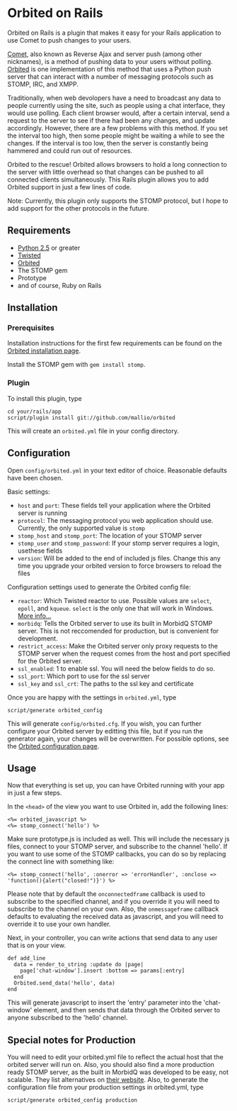 Orbited on Rails
================

Orbited on Rails is a plugin that makes it easy for your Rails application to use Comet to push changes to your users.

[Comet][1], also known as Reverse Ajax and server push (among other nicknames),
is a method of pushing data to your users without polling. [Orbited](htttp://orbited.org) is one implementation of this
method that uses a Python push server that can interact with a number of messaging protocols such as STOMP, IRC, and XMPP.

Traditionally, when web devolopers have a need to broadcast any data to people currently using the site, such as people
using a chat interface, they would use polling. Each client browser would, after a certain interval, send a request
to the server to see if there had been any changes, and update accordingly. However, there are a few problems with this
method. If you set the interval too high, then some people might be waiting a while to see the changes. If the interval
is too low, then the server is constantly being hammered and could run out of resources.

Orbited to the rescue! Orbited allows browsers to hold a long connection to the server with little overhead so that
changes can be pushed to all connected clients simultaneously. This Rails plugin allows you to add Orbited support
in just a few lines of code.

Note:
Currently, this plugin only supports the STOMP protocol, but I hope to add support for the other protocols in the future.

## Requirements

* [Python 2.5][2] or greater
* [Twisted][3]
* [Orbited][4]
* The STOMP gem
* Prototype
* and of course, Ruby on Rails

## Installation

### Prerequisites

Installation instructions for the first few requirements can be found on the [Orbited installation page][5].

Install the STOMP gem with `gem install stomp`.

### Plugin

To install this plugin, type

	cd your/rails/app
	script/plugin install git://github.com/mallio/orbited

This will create an `orbited.yml` file in your config directory. 

## Configuration

Open `config/orbited.yml` in your text editor of choice. Reasonable defaults have been chosen.

Basic settings:

* `host` and `port`: These fields tell your application where the Orbited server is running 
* `protocol`: The messaging protocol you web application should use. Currently, the only supported value is `stomp`
* `stomp_host` and `stomp_port`: The location of your STOMP server
* `stomp_user` and `stomp_password`: If your stomp server requires a login, usethese fields
* `version`: Will be added to the end of included js files. Change this any time you upgrade your orbited version to force browsers to reload the files

Configuration settings used to generate the Orbited config file:

* `reactor`: Which Twisted reactor to use. Possible values are `select`, `epoll`, and `kqueue`. `select` is the only one that will work in Windows. [More info...][7]
* `morbidq`: Tells the Orbited server to use its built in MorbidQ STOMP server. This is not reccomended for production, but is convenient for development.
* `restrict_access`: Make the Orbited server only proxy requests to the STOMP server when the request comes from the host and port specified for the Orbited server.
* `ssl_enabled`: 1 to enable ssl. You will need the below fields to do so.
* `ssl_port`: Which port to use for the ssl server
* `ssl_key` and `ssl_crt`: The paths to the ssl key and certificate

Once you are happy with the settings in `orbited.yml`, type

	script/generate orbited_config

This will generate `config/orbited.cfg`. If you wish, you can further configure your Orbited server by editting this file, but if you run the generator again,
your changes will be overwritten. For possible options, see the [Orbited configuration page][6].

## Usage

Now that everything is set up, you can have Orbited running with your app in just a few steps. 

In the `<head>` of the view you want to use Orbited in, add the following lines:

	<%= orbited_javascript %>
	<%= stomp_connect('hello') %>

Make sure prototype.js is included as well. This will include the necessary js files, connect to your STOMP server, and subscribe to the channel 'hello'.
If you want to use some of the STOMP callbacks, you can do so by replacing the connect line with something like:

	<%= stomp_connect('hello', :onerror => 'errorHandler', :onclose => 'function(){alert("closed!")}') %>

Please note that by default the `onconnectedframe` callback is used to subscribe to the specified channel, and if you override it you will
need to subscribe to the channel on your own. Also, the `onmessageframe` callback defaults to evaluating the received data as javascript, and you
will need to override it to use your own handler.

Next, in your controller, you can write actions that send data to any user that is on your view.

	def add_line
	  data = render_to_string :update do |page|
	  	page['chat-window'].insert :bottom => params[:entry]
	  end
	  Orbited.send_data('hello', data)
	end

This will generate javascript to insert the 'entry' parameter into the 'chat-window' element, and then sends that data through the Orbited server to anyone
subscribed to the 'hello' channel.

## Special notes for Production

You will need to edit your orbited.yml file to reflect the actual host that the orbited server will run on. Also, you should also find a more production
ready STOMP server, as the built in MorbidQ was developed to be easy, not scalable. They list alternatives on [their website][8]. Also,
to generate the configuration file from your production settings in orbited.yml, type

	script/generate orbited_config production

[1]: http://en.wikipedia.org/wiki/Comet_(programming)
[2]: http://www.python.org/
[3]: http://twistedmatrix.com/trac/
[4]: http://orbited.org
[5]: http://orbited.org/wiki/Installation
[6]: http://orbited.org/wiki/Configuration
[7]: http://orbited.org/wiki/Configuration#reactor
[8]: http://morbidq.com/
